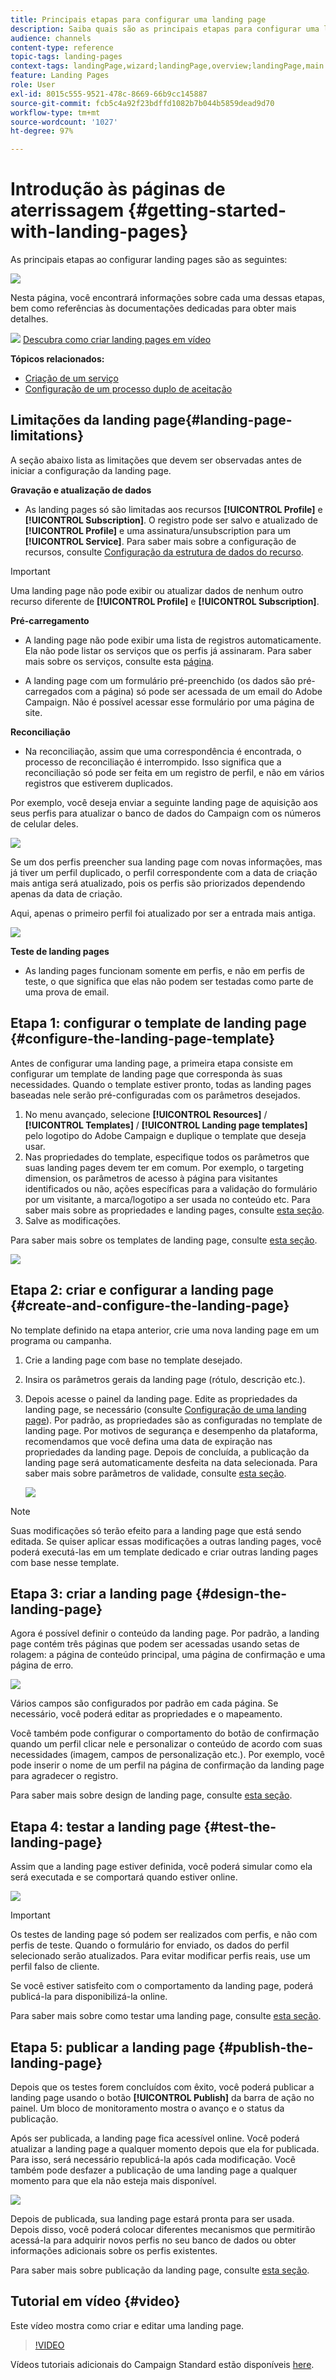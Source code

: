 ```yaml
---
title: Principais etapas para configurar uma landing page
description: Saiba quais são as principais etapas para configurar uma landing page
audience: channels
content-type: reference
topic-tags: landing-pages
context-tags: landingPage,wizard;landingPage,overview;landingPage,main
feature: Landing Pages
role: User
exl-id: 8015c555-9521-478c-8669-66b9cc145887
source-git-commit: fcb5c4a92f23bdffd1082b7b044b5859dead9d70
workflow-type: tm+mt
source-wordcount: '1027'
ht-degree: 97%

---
```


# Introdução às páginas de aterrissagem {#getting-started-with-landing-pages}

As principais etapas ao configurar landing pages são as seguintes:

![](assets/lp_steps.png)

Nesta página, você encontrará informações sobre cada uma dessas etapas, bem como referências às documentações dedicadas para obter mais detalhes.

![](assets/do-not-localize/how-to-video.png) [Descubra como criar landing pages em vídeo](#video)

**Tópicos relacionados:**

* [Criação de um serviço](../../audiences/using/creating-a-service.md)
* [Configuração de um processo duplo de aceitação](setting-up-a-double-opt-in-process.md)

## Limitações da landing page{#landing-page-limitations}

A seção abaixo lista as limitações que devem ser observadas antes de iniciar a configuração da landing page.

**Gravação e atualização de dados**

* As landing pages só são limitadas aos recursos **[!UICONTROL Profile]** e **[!UICONTROL Subscription]**. O registro pode ser salvo e atualizado de **[!UICONTROL Profile]** e uma assinatura/unsubscription para um **[!UICONTROL Service]**.
Para saber mais sobre a configuração de recursos, consulte [Configuração da estrutura de dados do recurso](../../developing/using/configuring-the-resource-s-data-structure.md).

>[!IMPORTANT]
>
>Uma landing page não pode exibir ou atualizar dados de nenhum outro recurso diferente de **[!UICONTROL Profile]** e **[!UICONTROL Subscription]**.

**Pré-carregamento**

* A landing page não pode exibir uma lista de registros automaticamente. Ela não pode listar os serviços que os perfis já assinaram. Para saber mais sobre os serviços, consulte esta [página](../../audiences/using/creating-a-service.md).

* A landing page com um formulário pré-preenchido (os dados são pré-carregados com a página) só pode ser acessada de um email do Adobe Campaign. Não é possível acessar esse formulário por uma página de site.

**Reconciliação**

* Na reconciliação, assim que uma correspondência é encontrada, o processo de reconciliação é interrompido. Isso significa que a reconciliação só pode ser feita em um registro de perfil, e não em vários registros que estiverem duplicados.

Por exemplo, você deseja enviar a seguinte landing page de aquisição aos seus perfis para atualizar o banco de dados do Campaign com os números de celular deles.

![](assets/landing_page_limitation_1.png)

Se um dos perfis preencher sua landing page com novas informações, mas já tiver um perfil duplicado, o perfil correspondente com a data de criação mais antiga será atualizado, pois os perfis são priorizados dependendo apenas da data de criação.

Aqui, apenas o primeiro perfil foi atualizado por ser a entrada mais antiga.

![](assets/landing_page_limitation_2.png)

**Teste de landing pages**

* As landing pages funcionam somente em perfis, e não em perfis de teste, o que significa que elas não podem ser testadas como parte de uma prova de email.

## Etapa 1: configurar o template de landing page {#configure-the-landing-page-template}

Antes de configurar uma landing page, a primeira etapa consiste em configurar um template de landing page que corresponda às suas necessidades. Quando o template estiver pronto, todas as landing pages baseadas nele serão pré-configuradas com os parâmetros desejados.

1. No menu avançado, selecione **[!UICONTROL Resources]** / **[!UICONTROL Templates]** / **[!UICONTROL Landing page templates]** pelo logotipo do Adobe Campaign e duplique o template que deseja usar.
1. Nas propriedades do template, especifique todos os parâmetros que suas landing pages devem ter em comum. Por exemplo, o targeting dimension, os parâmetros de acesso à página para visitantes identificados ou não, ações específicas para a validação do formulário por um visitante, a marca/logotipo a ser usada no conteúdo etc. Para saber mais sobre as propriedades e landing pages, consulte [esta seção](../../channels/using/configuring-landing-page.md).
1. Salve as modificações.

Para saber mais sobre os templates de landing page, consulte [esta seção](../../channels/using/getting-started-with-landing-pages.md).

![](assets/lp-steps1.png)

## Etapa 2: criar e configurar a landing page {#create-and-configure-the-landing-page}

No template definido na etapa anterior, crie uma nova landing page em um programa ou campanha.

1. Crie a landing page com base no template desejado.
1. Insira os parâmetros gerais da landing page (rótulo, descrição etc.).
1. Depois acesse o painel da landing page. Edite as propriedades da landing page, se necessário (consulte [Configuração de uma landing page](../../channels/using/configuring-landing-page.md)). Por padrão, as propriedades são as configuradas no template de landing page.
Por motivos de segurança e desempenho da plataforma, recomendamos que você defina uma data de expiração nas propriedades da landing page. Depois de concluída, a publicação da landing page será automaticamente desfeita na data selecionada. Para saber mais sobre parâmetros de validade, consulte [esta seção](../../channels/using/testing-publishing-landing-page.md#setting-up-validity-parameters).

   ![](assets/lp-steps3.png)

>[!NOTE]
>
>Suas modificações só terão efeito para a landing page que está sendo editada. Se quiser aplicar essas modificações a outras landing pages, você poderá executá-las em um template dedicado e criar outras landing pages com base nesse template.

## Etapa 3: criar a landing page {#design-the-landing-page}

Agora é possível definir o conteúdo da landing page. Por padrão, a landing page contém três páginas que podem ser acessadas usando setas de rolagem: a página de conteúdo principal, uma página de confirmação e uma página de erro.

![](assets/lp-steps4.png)

Vários campos são configurados por padrão em cada página. Se necessário, você poderá editar as propriedades e o mapeamento.

Você também pode configurar o comportamento do botão de confirmação quando um perfil clicar nele e personalizar o conteúdo de acordo com suas necessidades (imagem, campos de personalização etc.). Por exemplo, você pode inserir o nome de um perfil na página de confirmação da landing page para agradecer o registro.

Para saber mais sobre design de landing page, consulte [esta seção](../../channels/using/designing-a-landing-page.md).

## Etapa 4: testar a landing page {#test-the-landing-page}

Assim que a landing page estiver definida, você poderá simular como ela será executada e se comportará quando estiver online.

![](assets/lp-steps5.png)

>[!IMPORTANT]
>
>Os testes de landing page só podem ser realizados com perfis, e não com perfis de teste. Quando o formulário for enviado, os dados do perfil selecionado serão atualizados. Para evitar modificar perfis reais, use um perfil falso de cliente.

Se você estiver satisfeito com o comportamento da landing page, poderá publicá-la para disponibilizá-la online.

Para saber mais sobre como testar uma landing page, consulte [esta seção](../../channels/using/testing-publishing-landing-page.md#testing-the-landing-page-).

## Etapa 5: publicar a landing page {#publish-the-landing-page}

Depois que os testes forem concluídos com êxito, você poderá publicar a landing page usando o botão **[!UICONTROL Publish]** da barra de ação no painel. Um bloco de monitoramento mostra o avanço e o status da publicação.

Após ser publicada, a landing page fica acessível online. Você poderá atualizar a landing page a qualquer momento depois que ela for publicada. Para isso, será necessário republicá-la após cada modificação. Você também pode desfazer a publicação de uma landing page a qualquer momento para que ela não esteja mais disponível.

![](assets/lp-steps6.png)

Depois de publicada, sua landing page estará pronta para ser usada. Depois disso, você poderá colocar diferentes mecanismos que permitirão acessá-la para adquirir novos perfis no seu banco de dados ou obter informações adicionais sobre os perfis existentes.

Para saber mais sobre publicação da landing page, consulte [esta seção](../../channels/using/testing-publishing-landing-page.md#publishing-a-landing-page).

## Tutorial em vídeo {#video}

Este vídeo mostra como criar e editar uma landing page.

>[!VIDEO](https://video.tv.adobe.com/v/24093?quality=12)

Vídeos tutoriais adicionais do Campaign Standard estão disponíveis [here](https://experienceleague.adobe.com/docs/campaign-standard-learn/tutorials/overview.html?lang=pt-BR).
